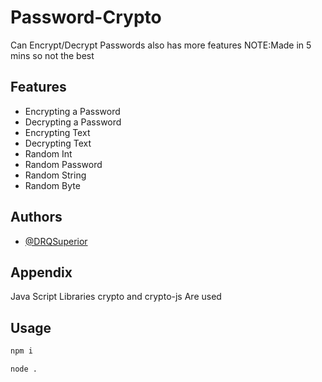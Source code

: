 # Password-Crypto

Can Encrypt/Decrypt Passwords also has more features NOTE:Made in 5 mins so not the best



## Features

- Encrypting a Password
- Decrypting a Password
- Encrypting Text
- Decrypting Text
- Random Int
- Random Password
- Random String
- Random Byte







## Authors

- [@DRQSuperior](https://www.github.com/DRQSuperior)



## Appendix

Java Script Libraries crypto and crypto-js Are used
## Usage

```javascript
npm i
```
```batch
node .
```
